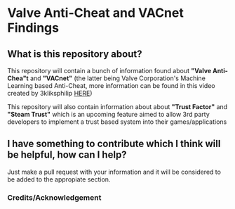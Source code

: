 # Valve Anti-Cheat and VACnet Findings

## What is this repository about?
This repository will contain a bunch of information found about **"Valve Anti-Chea"t** and **"VACnet"** (the latter being Valve Corporation's Machine Learning based Anti-Cheat, more information can be found in this video created by 3kliksphilip [HERE](https://www.youtube.com/watch?v=SnRgW54EWwA))

This repository will also contain information about about **"Trust Factor"** and **"Steam Trust"** which is an upcoming feature aimed to allow 3rd party developers to implement a trust based system into their games/applications


## I have something to contribute which I think will be helpful, how can I help?

Just make a pull request with your information and it will be considered to be added to the appropiate section.


### Credits/Acknowledgement
